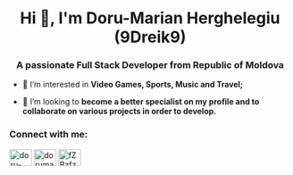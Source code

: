 <h1 align="center">Hi 👋, I'm Doru-Marian Herghelegiu (9Dreik9)</h1>
<h3 align="center">A passionate Full Stack Developer from Republic of Moldova</h3>

- 👀 I’m interested in **Video Games, Sports, Music and Travel;**

- 💞️ I’m looking to **become a better specialist on my profile and to collaborate on various projects in order to develop.**

<h3 align="left">Connect with me:</h3>
<p align="left">
<a href="https://linkedin.com/in/doru-marian-herghelegiu" target="blank"><img align="center" src="https://raw.githubusercontent.com/rahuldkjain/github-profile-readme-generator/master/src/images/icons/Social/linked-in-alt.svg" alt="doru-marian-herghelegiu" height="30" width="40" /></a>
<a href="https://fb.com/dorumarian.herghelegiu" target="blank"><img align="center" src="https://raw.githubusercontent.com/rahuldkjain/github-profile-readme-generator/master/src/images/icons/Social/facebook.svg" alt="dorumarian.herghelegiu" height="30" width="40" /></a>
<a href="https://discord.gg/fZBzfz2nNf" target="blank"><img align="center" src="https://raw.githubusercontent.com/rahuldkjain/github-profile-readme-generator/master/src/images/icons/Social/discord.svg" alt="fZBzfz2nNf" height="30" width="40" /></a>
</p>
